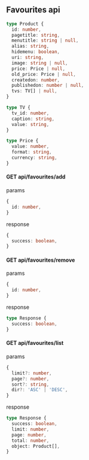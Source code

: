 ## Favourites api

```typescript
type Product {
  id: number,
  pagetitle: string,
  menutitle: string | null,
  alias: string,
  hidemenu: boolean,
  uri: string,
  image: string | null,
  price: Price | null,
  old_price: Price | null,
  createdon: number,
  publishedon: number | null,
  tvs: TV[] | null,
}

type TV {
  tv_id: number,
  caption: string,
  value: string,
}

type Price {
  value: number,
  format: string,
  currency: string,
}
```

#### GET api/favourites/add

params
```typescript
{
  id: number,
}
```

response
```typescript
{
  success: boolean,
}
```

#### GET api/favourites/remove

params
```typescript
{
  id: number,
}
```

response
```typescript
type Response {
  success: boolean,
}
```

#### GET api/favourites/list

params
```typescript
{
  limit?: number,
  page?: number,
  sort?: string,
  dir?: 'ASC' | 'DESC',
}
```

response
```typescript
type Response {
  success: boolean,
  limit: number,
  page: number,
  total: number,
  object: Product[],
}
```
